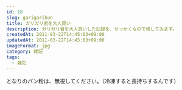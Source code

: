 ```yaml
---
id: 18
slug: garigarikun
title: ガリガリ君を大人買い
description: ガリガリ君を大人買いした記録を、せっかくなので残してみます。
createdAt: 2011-03-22T14:45:03+09:00
updatedAt: 2011-03-22T14:45:03+09:00
imageFormat: jpg
category: 雑記
tags:
  - 雑記
---
```


<app-photo-image article-id="18" img-file-name="garigari_otona_gai.jpeg" caption="ガリガリ君を大人買い"></app-photo-image>

となりのパン粉は、無視してください。（冷凍すると長持ちするんです）
